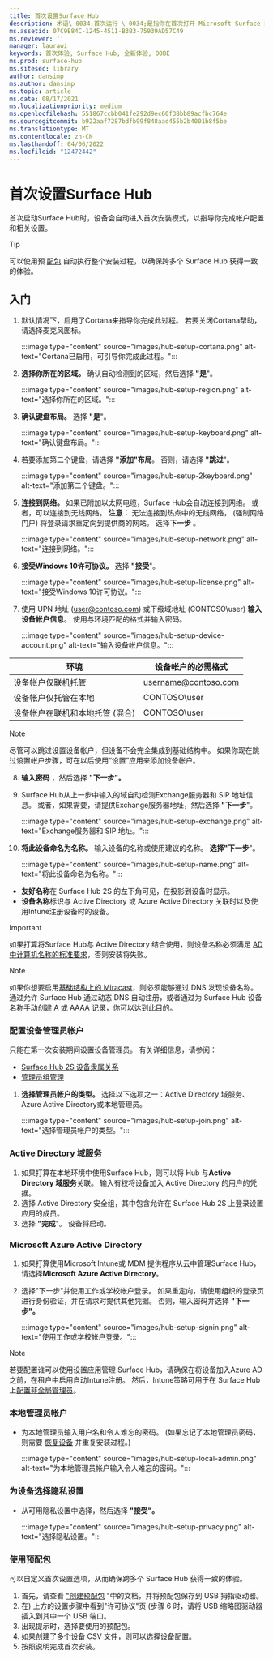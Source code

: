 ```yaml
---
title: 首次设置Surface Hub
description: 术语\ 0034;首次运行 \ 0034;是指你在首次打开 Microsoft Surface Hub 后将完成的一系列步骤，其含义与\ 0034;全新体验 \ 0034(OOBE) 相同。 本部分将指导你完成该过程。
ms.assetid: 07C9E84C-1245-4511-B3B3-75939AD57C49
ms.reviewer: ''
manager: laurawi
keywords: 首次体验, Surface Hub, 全新体验, OOBE
ms.prod: surface-hub
ms.sitesec: library
author: dansimp
ms.author: dansimp
ms.topic: article
ms.date: 08/17/2021
ms.localizationpriority: medium
ms.openlocfilehash: 551867ccbb041fe292d9ec60f38bb89acfbc764e
ms.sourcegitcommit: b922aaf7287bdfb99f848aad455b2b4001b8f5be
ms.translationtype: MT
ms.contentlocale: zh-CN
ms.lasthandoff: 04/06/2022
ms.locfileid: "12472442"
---
```

# <a name="first-time-setup-for-surface-hub"></a>首次设置Surface Hub

首次启动Surface Hub时，设备会自动进入首次安装模式，以指导你完成帐户配置和相关设置。

> [!TIP]
> 可以使用预 [配包](#use-provisioning-packages) 自动执行整个安装过程，以确保跨多个 Surface Hub 获得一致的体验。

## <a name="get-started"></a>入门

1. 默认情况下，启用了Cortana来指导你完成此过程。 若要关闭Cortana帮助，请选择麦克风图标。

    :::image type="content" source="images/hub-setup-cortana.png" alt-text="Cortana已启用，可引导你完成此过程。":::

2. **选择你所在的区域。** 确认自动检测到的区域，然后选择 **"是**"。

    :::image type="content" source="images/hub-setup-region.png" alt-text="选择你所在的区域。":::

3. **确认键盘布局。** 选择 **"是**"。

    :::image type="content" source="images/hub-setup-keyboard.png" alt-text="确认键盘布局。":::

4. 若要添加第二个键盘，请选择 **"添加"布局**。 否则，请选择 **"跳过**"。

    :::image type="content" source="images/hub-setup-2keyboard.png" alt-text="添加第二个键盘。":::

5. **连接到网络。** 如果已附加以太网电缆，Surface Hub会自动连接到网络。 或者，可以连接到无线网络。 **注意：** 无法连接到热点中的无线网络， (强制网络门户) 将登录请求重定向到提供商的网站。 选择**下一步** 。

    :::image type="content" source="images/hub-setup-network.png" alt-text="连接到网络。":::

6. **接受Windows 10许可协议。** 选择 **"接受**"。

    :::image type="content" source="images/hub-setup-license.png" alt-text="接受Windows 10许可协议。":::

7. 使用 UPN 地址 (user@contoso.com) 或下级域地址 (CONTOSO\user) **输入设备帐户信息**。 使用与环境匹配的格式并输入密码。

    :::image type="content" source="images/hub-setup-device-account.png" alt-text="输入设备帐户信息。":::

| 环境                                              | 设备帐户的必需格式 |
| -------------------------------------------------------- | ---------------------------------- |
| 设备帐户仅联机托管                     | username@contoso.com               |
| 设备帐户仅托管在本地                | CONTOSO\user                       |
| 设备帐户在联机和本地托管 (混合)  | CONTOSO\user                       |

>[!NOTE]
>尽管可以跳过设置设备帐户，但设备不会完全集成到基础结构中。 如果你现在跳过设置帐户步骤，可在以后使用“设置”应用来添加设备帐户。

8. **输入密码** ，然后选择 **"下一步"。**

9. Surface Hub从上一步中输入的域自动检测Exchange服务器和 SIP 地址信息。 或者，如果需要，请提供Exchange服务器地址，然后选择 **"下一步**"。

    :::image type="content" source="images/hub-setup-exchange.png" alt-text="Exchange服务器和 SIP 地址。":::

10. **将此设备命名为名称。** 输入设备的名称或使用建议的名称。 **选择"下一步**"。

    :::image type="content" source="images/hub-setup-name.png" alt-text="将此设备命名为名称。":::

- **友好名称**在 Surface Hub 2S 的左下角可见，在投影到设备时显示。
- **设备名称**标识与 Active Directory 或 Azure Active Directory 关联时以及使用Intune注册设备时的设备。

>[!IMPORTANT]
>如果打算将Surface Hub与 Active Directory 结合使用，则设备名称必须满足 [AD 中计算机名称的标准要求](/troubleshoot/windows-server/identity/naming-conventions-for-computer-domain-site-ou#computer-names)，否则安装将失败。

>[!NOTE]
>如果你想要启用[基础结构上的 Miracast](miracast-over-infrastructure.md)，则必须能够通过 DNS 发现设备名称。 通过允许 Surface Hub 通过动态 DNS 自动注册，或者通过为 Surface Hub 设备名称手动创建 A 或 AAAA 记录，你可以达到此目的。

### <a name="configure-device-admin-accounts"></a>配置设备管理员帐户

只能在第一次安装期间设置设备管理员。 有关详细信息，请参阅：

- [Surface Hub 2S 设备隶属关系](/surface-hub/prepare-your-environment-for-surface-hub#device-affiliation)
- [管理员组管理](admin-group-management-for-surface-hub.md)

1. **选择管理员帐户的类型。** 选择以下选项之一：Active Directory 域服务、Azure Active Directory或本地管理员。

    :::image type="content" source="images/hub-setup-join.png" alt-text="选择管理员帐户的类型。":::

### <a name="active-directory-domain-services"></a>Active Directory 域服务

1. 如果打算在本地环境中使用Surface Hub，则可以将 Hub 与**Active Directory 域服务**关联。  输入有权将设备加入 Active Directory 的用户的凭据。
2. 选择 Active Directory 安全组，其中包含允许在 Surface Hub 2S 上登录设置应用的成员。
3. 选择 **"完成**"。 设备将启动。

### <a name="microsoft-azure-active-directory"></a>Microsoft Azure Active Directory

1. 如果打算使用Microsoft Intune或 MDM 提供程序从云中管理Surface Hub，请选择**Microsoft Azure Active Directory**。
2. 选择"下一步"并使用工作或学校帐户登录。 如果重定向，请使用组织的登录页进行身份验证，并在请求时提供其他凭据。 否则，输入密码并选择 **"下一步"。**

    :::image type="content" source="images/hub-setup-signin.png" alt-text="使用工作或学校帐户登录。":::

>[!NOTE]
>若要配置谁可以使用设置应用管理 Surface Hub，请确保在将设备加入Azure AD之前，在租户中启用自动Intune注册。 然后，Intune策略可用于在 Surface Hub 上[配置非全局管理员](surface-hub-2s-nonglobal-admin.md)。

### <a name="local-administrator-account"></a>本地管理员帐户

- 为本地管理员输入用户名和令人难忘的密码。 (如果忘记了本地管理员密码，则需要 [恢复设备](surface-hub-2s-recover-reset.md) 并重复安装过程。)   

    :::image type="content" source="images/hub-setup-local-admin.png" alt-text="为本地管理员帐户输入令人难忘的密码。":::

### <a name="choose-privacy-settings-for-your-device"></a>为设备选择隐私设置

- 从可用隐私设置中选择，然后选择 **"接受"。**

    :::image type="content" source="images/hub-setup-privacy.png" alt-text="选择隐私设置。":::

### <a name="use-provisioning-packages"></a>使用预配包

可以自定义首次设置选项，从而确保跨多个 Surface Hub 获得一致的体验。

1. 首先，请查看 ["创建预配包](provisioning-packages-for-surface-hub.md) "中的文档，并将预配包保存到 USB 拇指驱动器。
2. 在) 上方的设置步骤中看到"许可协议"页 (步骤 6 时，请将 USB 缩略图驱动器插入到其中一个 USB 端口。
3. 出现提示时，选择要使用的预配包。
4. 如果创建了多个设备 CSV 文件，则可以选择设备配置。
5. 按照说明完成首次安装。
